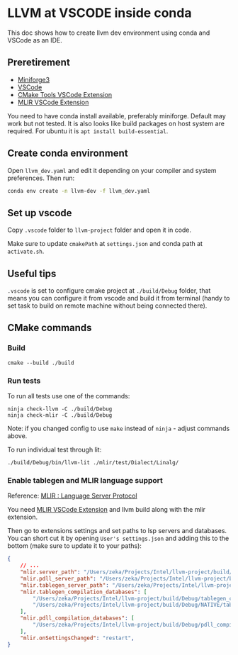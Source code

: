 # LLVM at VSCODE inside conda

This doc shows how to create llvm dev environment using conda and VSCode as an
IDE.

## Preretirement

- [Miniforge3](https://conda-forge.org/miniforge/)
- [VSCode](https://code.visualstudio.com)
- [CMake Tools VSCode Extension](https://marketplace.visualstudio.com/items?itemName=ms-vscode.cmake-tools)
- [MLIR VSCode Extension](https://marketplace.visualstudio.com/items?itemName=llvm-vs-code-extensions.vscode-mlir)

You need to have conda install available, preferably miniforge. Default may work
but not tested. It is also looks like build packages on host system are
required. For ubuntu it is `apt install build-essential`.

## Create conda environment

Open `llvm_dev.yaml` and edit it depending on your compiler and system
preferences. Then run:

```bash
conda env create -n llvm-dev -f llvm_dev.yaml 
```

## Set up vscode

Copy `.vscode` folder to `llvm-project` folder and open it in code.

Make sure to update `cmakePath` at `settings.json` and conda path at
`activate.sh`.

## Useful tips

`.vscode` is set to configure cmake project at `./build/Debug` folder, that
means you can configure it from vscode and build it from terminal (handy to set
task to build on remote machine without being connected there).

## CMake commands

### Build
```shell
cmake --build ./build
```

### Run tests

To run all tests use one of the commands:
```shell
ninja check-llvm -C ./build/Debug
ninja check-mlir -C ./build/Debug
```

Note: if you changed config to use `make` instead of `ninja` - adjust commands
above.

To run individual test through lit:
```shell
./build/Debug/bin/llvm-lit ./mlir/test/Dialect/Linalg/
```

### Enable tablegen and MLIR language support

Reference: [MLIR : Language Server Protocol](https://mlir.llvm.org/docs/Tools/MLIRLSP/#visual-studio-code)

You need [MLIR VSCode Extension](https://marketplace.visualstudio.com/items?itemName=llvm-vs-code-extensions.vscode-mlir)
and llvm build along with the mlir extension.

Then go to extensions settings and set paths to lsp servers and databases. You
can short cut it by opening `User's settings.json` and adding this to the
bottom (make sure to update it to your paths):

```json
{
    // ...
    "mlir.server_path": "/Users/zeka/Projects/Intel/llvm-project/build/Debug/bin/mlir-lsp-server",
    "mlir.pdll_server_path": "/Users/zeka/Projects/Intel/llvm-project/build/Debug/bin/mlir-pdll-lsp-server",
    "mlir.tablegen_server_path": "/Users/zeka/Projects/Intel/llvm-project/build/Debug/bin/tblgen-lsp-server",
    "mlir.tablegen_compilation_databases": [
        "/Users/zeka/Projects/Intel/llvm-project/build/Debug/tablegen_compile_commands.yml",
        "/Users/zeka/Projects/Intel/llvm-project/build/Debug/NATIVE/tablegen_compile_commands.yml"
    ],
    "mlir.pdll_compilation_databases": [
        "/Users/zeka/Projects/Intel/llvm-project/build/Debug/pdll_compile_commands.yml",
    ],
    "mlir.onSettingsChanged": "restart",
}
```
